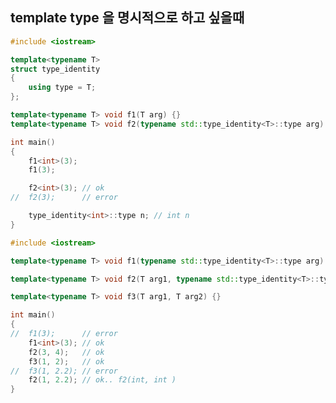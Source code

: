 <style>
r { color: Red }
o { color: Orange }
g { color: Green }
</style>

## template type 을 명시적으로 하고 싶을때

```c++
#include <iostream>

template<typename T>
struct type_identity
{
	using type = T;
};

template<typename T> void f1(T arg) {}
template<typename T> void f2(typename std::type_identity<T>::type arg) {}

int main()
{
	f1<int>(3);
	f1(3);

	f2<int>(3); // ok
//	f2(3);		// error

	type_identity<int>::type n; // int n
}
```

```c++
#include <iostream>

template<typename T> void f1(typename std::type_identity<T>::type arg) {}

template<typename T> void f2(T arg1, typename std::type_identity<T>::type arg2) {}

template<typename T> void f3(T arg1, T arg2) {}

int main()
{
//	f1(3);		// error
	f1<int>(3); // ok
	f2(3, 4);	// ok
	f3(1, 2);   // ok
//	f3(1, 2.2); // error
	f2(1, 2.2); // ok.. f2(int, int )
}
```